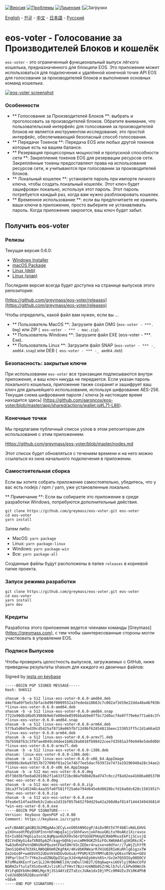 [![Версия](https://img.shields.io/github/release/greymass/eos-voter/all.svg)](https://github.com/greymass/eos-voter/releases)
[![Проблемы](https://img.shields.io/github/issues/greymass/eos-voter.svg)](https://github.com/greymass/eos-voter/issues)
[![Лицензия](https://img.shields.io/badge/license-MIT-blue.svg)](https://raw.githubusercontent.com/greymass/eos-voter/master/LICENSE)
[![Загрузки](https://img.shields.io/github/downloads/greymass/eos-voter/total.svg)

[English](https://github.com/greymass/eos-voter/blob/master/README.md) - [한글](https://github.com/greymass/eos-voter/blob/master/README.kr.md) - [中文](https://github.com/greymass/eos-voter/blob/master/README.zh.md) - [日本語](https://github.com/greymass/eos-voter/blob/master/README.ja.md) - [Русский](https://github.com/greymass/eos-voter/blob/master/README.ru.md)

# eos-voter - Голосование за Производителей Блоков и кошелёк

`eos-voter` - это ограниченный функциональный выпуск лёгкого кошелька, предназначенного для блокцепи EOS. Это приложение может использоваться для подключения к удалённой конечной точке API EOS для голосования за производителей блоков и выполнения основных команд кошелька.


[![eos-voter screenshot](https://raw.githubusercontent.com/greymass/eos-voter/master/eos-voter.png)](https://raw.githubusercontent.com/greymass/eos-voter/master/eos-voter.png)

### Особенности

- ** Голосование за Производителей Блоков **: выбрать и проголосовать за производителей блоков. Обратите внимание, что пользовательский интерфейс для голосования за производителей блоков не является инструментом исследования; это простой интерфейс, обеспечивающий безопасный способ голосования.
- ** Передачи Токенов **: Передача EOS или любых другой токенов которые есть на вашем балансе.
- ** Резервация процессорных мощностей и пропускной способности сети **: Закрепление токенов EOS для резервации ресурсов сети. Закреплённые токены предоставляют права на использование ресурсов сети, и учитываются при голосовании за производителей блоков.
- ** Локальный кошелек **: установите пароль при импорте личного ключа, чтобы создать локальный кошелёк. Этот ключ будет зашифрован локально, используя этот пароль. Этот пароль потребуется каждый раз, когда вам нужно разблокировать кошелек.
- ** Временное использование **: если вы предпочитаете не хранить ваши ключи в приложении, просто выберите не устанавливать пароль. Когда приложение закроется, ваш ключ будет забыт.

## Получить eos-voter

### Релизы

Текущая версия 0.6.0:

- [Windows Installer](https://github.com/greymass/eos-voter/releases/download/v0.6.0/win-eos-voter-0.6.0.exe)
- [macOS Package](https://github.com/greymass/eos-voter/releases/download/v0.6.0/mac-eos-voter-0.6.0.dmg)
- [Linux (deb)](https://github.com/greymass/eos-voter/releases/download/v0.6.0/linux-eos-voter-0.6.0-amd64.deb)
- [Linux (snap)](https://github.com/greymass/eos-voter/releases/download/v0.6.0/linux-eos-voter-0.6.0-amd64.snap)

Последняя версия всегда будет доступна на странице выпусков этого репозитория:

[https://github.com/greymass/eos-voter/releases](https://github.com/greymass/eos-voter/releases)

Чтобы определить, какой файл вам нужен, если вы ...

- ** Пользователь MacOS **: Загрузите файл DMG (`eos-voter - ***. Dmg`) или ZIP (` eos-voter - *** - mac.zip`).
- ** Пользователь Windows **: Загрузите файл EXE (eos-voter - ***. Exe).
- ** Пользователь Linux **: Загрузите файл SNAP (`eos-voter - *** -_ amd64.snap`) или DEB (` eos-voter - *** -_ amd64.deb`)

### Безопасность: закрытые ключи

При использовании `eos-voter` все транзакции подписываются внутри приложения, и ваш ключ никуда не передается. Если указан пароль локального кошелька, приложение также сохранит и зашифрует ваш ключ для дальнейшего использования, используя шифрование AES-256. Текущая схема шифрования пароля / ключа [в настоящее время находится здесь] (https://github.com/aaroncox/eos-voter/blob/master/app/shared/actions/wallet.js#L71-L86).

### Конечные точки

Мы предлагаем публичный список узлов в этом репозитории для использования с этим приложением:

[Https://github.com/greymass/eos-voter/blob/master/nodes.md](https://github.com/greymass/eos-voter/blob/master/nodes.md)

Этот список будет обновляться с течением времени и на него можно ссылаться из окна начального подключения в приложении.

### Самостоятельная сборка

Если вы хотите собрать приложение самостоятельно, убедитесь, что у вас есть nodejs / npm / yarn, уже установленные локально.

** Примечание **: Если вы собираете это приложение в среде разработки Windows, потребуются дополнительные действия.

```
git clone https://github.com/greymass/eos-voter.git eos-voter
cd eos-voter
yarn install
```

Затем либо:

- MacOS: `yarn package`
- Linux: `yarn package-linux`
- Windows: `yarn package-win`
- Все: `yarn package-all`

Созданные файлы будут расположены в папке `releases` в корневой папке проекта.

### Запуск режима разработки

```
git clone https://github.com/greymass/eos-voter.git eos-voter
cd eos-voter
yarn install
yarn dev
```

### Кредиты

Разработка этого приложения ведется членами команды [Greymass] (https://greymass.com), с тем чтобы заинтересованные стороны могли участвовать в управлении EOS.

### Подписи Выпусков

Чтобы проверить целостность выпусков, загружаемых с GitHub, ниже приведены результаты shasum для каждого из двоичных файлов:

Signed by [jesta on keybase](https://keybase.io/jesta)

```
-----BEGIN PGP SIGNED MESSAGE-----
Hash: SHA512

shasum -b -a 512 linux-eos-voter-0.6.0-amd64.deb
d4ef6a69f5e5c5bfacbd96f0009552a37ededa18663c7c002af3d19e22dda48a46f030c7294e91b6d6fbc3dfcf75b202a693563a97a944881001c01711b6d3ef *linux-eos-voter-0.6.0-amd64.deb
shasum -b -a 512 linux-eos-voter-0.6.0-amd64.snap
7722e90db10bd53984b9eb7e00ede8595bbab9e0ffbc72d0acf4e8ff79e6e771a64c3fe4e2514bc8d59bb34256e4c0072beb633fa713720507fcd62b7c2924b1 *linux-eos-voter-0.6.0-amd64.snap
shasum -b -a 512 linux-eos-voter-0.6.0-arm64.deb
577ba5d04fed39cd5425af8718e065fb712d9bf62854811beec233053ff5c2d1a66ad2baf50e079fb22cbd2aa0bb0929b513e7f44258ca986a71f340619eff3b *linux-eos-voter-0.6.0-arm64.deb
shasum -b -a 512 linux-eos-voter-0.6.0-armv7l.deb
7b7b5687b3c3f8fae4049cd4dee1b0b28a6018fb98422cee7d3501a3f0e949e5de0d0b98ef48d303731bd94a603a1a7cfdd717df2a3a4f35ad8b94bb83ee4426 *linux-eos-voter-0.6.0-armv7l.deb
shasum -b -a 512 linux-eos-voter-0.6.0-i386.deb
shasum: linux-eos-voter-0.6.0-i386.deb:
shasum -b -a 512 linux-eos-voter-0.6.0-x86_64.AppImage
fdd898c8e6a97857b72709bf01e21e74b77ee5dacf63972e7473a19296940a28c34ae2abc33d14c4b411159a58acd913e7304eafa483ff7c49303e7fd344e190 *linux-eos-voter-0.6.0-x86_64.AppImage
shasum -b -a 512 mac-eos-voter-0.6.0.dmg
d5f38d3bfbe8a02010b2f1a633f21bc08af68b020ad747c0cc2f8a92ea4160ba80537061a9ca643b7ed6e8970a2f9369be0fd531d390940e1d4b0afc6ec6c0ac *mac-eos-voter-0.6.0.dmg
shasum -b -a 512 mac-eos-voter-0.6.0.zip
16ca3f7e145348c4aa35fa0f581ff25a6e794d645e6d0028bcfd16a0dc628c1501951fcc7f27578a17b1e3aee190617c47f78f616123af4a813f12b600f72c48 *mac-eos-voter-0.6.0.zip
shasum -b -a 512 win-eos-voter-0.6.0.exe
3fea6e514faa56eb3c2abca1d31bf857b652f0dd29a42a260d8af814f14443494368149f4cd1d4adaac4b43465f53e1ce4b845a2b95a4e99aa9a800ea7565e67 *win-eos-voter-0.6.0.exe
-----BEGIN PGP SIGNATURE-----
Version: Keybase OpenPGP v2.0.80
Comment: https://keybase.io/crypto

wsFcBAABCgAGBQJb2MQgAAoJECyLxnO05hN9OzgP/AiDx9Rt5V7F4bBlvN4LEHVG
y2XOnxodtPDyD3dPInn+bFnWpqIajjxSbhFwvnjokFmuuGKLtuY0oAKz1Xiravox
h5+Is8E67HgGia3scnL8qMpax6UXX9v56rQfGGUEPHUqXCRmbMhusEkP1jSCvsjQ
BICVnEWyGi4afXR05pAZFckqg+bQhbjvnimMH9UKZh5zFOcXW6HA4lgSKGRkcXC+
YwA3oRnGPetnDNhU9oPQuzmtFGe59HrU3cIEDer4rwzxo+e0dYor//7yWjZihYfR
ZmnS1Q4h47U3XkLRWbQBOmRZKgPAX/4Kv8bKRWearR7H1UQIRIeKuRhlg61gzxTW
Ee2oGs0F+waKbVXS2UDoVk94DUvOoGu4/PPUM/KIhYRMYuB39/pO6sxYWtmo+GEU
39PqrlSnCTr7YKe2xuOZNUQpI5CgcXJd+HphkEpbHsh8S+/Gv2m7QS9IGy00DOCV
R7sMRaXKEorFiwt1L2JHrB6HWElzH/zmDullH82T/E0q6wq+xi66Vlyj9OAoCUfU
NGRHZxftulaTX5zOxnRJvlzsRluTYHvt7Bzz+U4N0b0SZrHLlb7ul/LkPw9OWn3k
9YiFq6QYbXHc0NKLMgc9j3S14AYzEZTxEzcJUAm1dxI0jYPCc0M4UIv3ViRK4PhB
CvdJUdD65R2Q8sunVnB7
=SEwk
-----END PGP SIGNATURE-----
```
